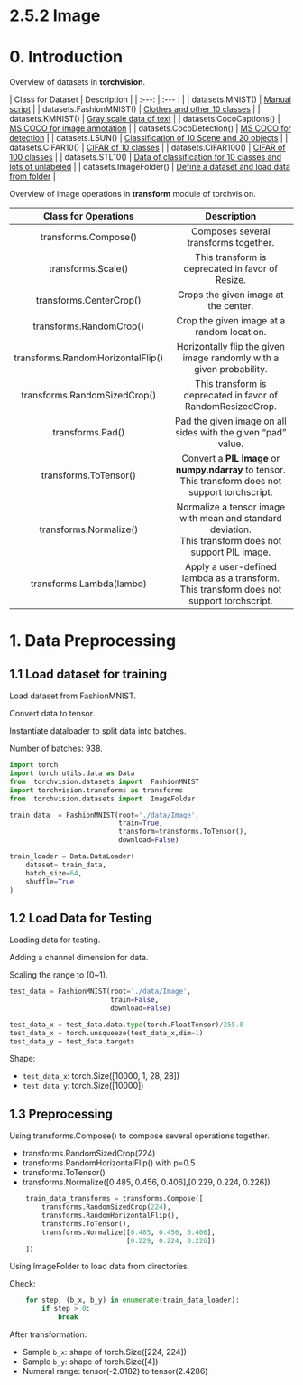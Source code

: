 # 2.5.2 Image

# 0. Introduction

Overview of datasets in **torchvision**.

| Class for Dataset | Description |
| :---: | :--- : |
| datasets.MNIST() | [Manual script]() |
| datasets.FashionMNIST() | [Clothes and other 10 classes]() |
| datasets.KMNIST() | [Gray scale data of text]() |
| datasets.CocoCaptions() | [MS COCO for image annotation]() |
| datasets.CocoDetection() | [MS COCO for detection]() |
| datasets.LSUN() | [Classification of 10 Scene and 20 objects]() |
| datasets.CIFAR10() | [CIFAR of 10 classes]() |
| datasets.CIFAR100() | [CIFAR of 100 classes]() |
| datasets.STL10() | [Data of classification for 10 classes and lots of unlabeled]() | 
| datasets.ImageFolder() | [Define a dataset and load data from folder]() |


Overview of image operations in **transform** module of torchvision.

| Class for Operations | Description |
| :----: | :----: |
| transforms.Compose() | Composes several transforms together.   |
| transforms.Scale() | This transform is deprecated in favor of Resize.  |
| transforms.CenterCrop() | Crops the given image at the center.   |
| transforms.RandomCrop() | Crop the given image at a random location.  |
| transforms.RandomHorizontalFlip() | Horizontally flip the given image randomly with a given probability.  |
| transforms.RandomSizedCrop() | This transform is deprecated in favor of RandomResizedCrop.  |
| transforms.Pad() | Pad the given image on all sides with the given “pad” value.  |
| transforms.ToTensor() | Convert a **PIL Image** or **numpy.ndarray** to tensor.<br>This transform does not support torchscript.  |
| transforms.Normalize() | Normalize a tensor image with mean and standard deviation.<br>This transform does not support PIL Image.  |
| transforms.Lambda(lambd) | Apply a user-defined lambda as a transform.<br>This transform does not support torchscript.  |


# 1. Data Preprocessing

## 1.1 Load dataset for training

Load dataset from FashionMNIST.

Convert data to tensor.

Instantiate dataloader to split data into batches.

Number of batches: 938.

```python
import torch
import torch.utils.data as Data
from  torchvision.datasets import  FashionMNIST
import torchvision.transforms as transforms
from  torchvision.datasets import  ImageFolder

train_data  = FashionMNIST(root='./data/Image',
                           train=True,
                           transform=transforms.ToTensor(),
                           download=False)

train_loader = Data.DataLoader(
    dataset= train_data,
    batch_size=64,
    shuffle=True
)
```


## 1.2 Load Data for Testing 

Loading data for testing.

Adding a channel dimension for data.

Scaling the range to (0~1).

```python
test_data = FashionMNIST(root='./data/Image',
                         train=False,
                         download=False)

test_data_x = test_data.data.type(torch.FloatTensor)/255.0
test_data_x = torch.unsqueeze(test_data_x,dim=1)
test_data_y = test_data.targets
```

Shape:

- ```test_data_x```: torch.Size([10000, 1, 28, 28])
- ```test_data_y```: torch.Size([10000])


## 1.3 Preprocessing

Using transforms.Compose() to compose several operations together.
  - transforms.RandomSizedCrop(224)
  - transforms.RandomHorizontalFlip() with p=0.5
  - transforms.ToTensor()
  - transforms.Normalize([0.485, 0.456, 0.406],[0.229, 0.224, 0.226])

```python
    train_data_transforms = transforms.Compose([
        transforms.RandomSizedCrop(224),
        transforms.RandomHorizontalFlip(),
        transforms.ToTensor(),
        transforms.Normalize([0.485, 0.456, 0.406],
                             [0.229, 0.224, 0.226])
    ])

```

Using ImageFolder to load data from directories.


Check:
```python
    for step, (b_x, b_y) in enumerate(train_data_loader):
        if step > 0:
            break
```

After transformation:

- Sample ```b_x```: shape of torch.Size([224, 224])
- Sample ```b_y```: shape of torch.Size([4])
- Numeral range: tensor(-2.0182) to tensor(2.4286)





